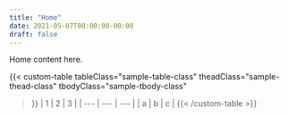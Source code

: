 ```yaml
---
title: "Home"
date: 2021-05-07T00:00:00-00:00
draft: false
---
```


Home content here.

{{< custom-table
  tableClass="sample-table-class"
  theadClass="sample-thead-class"
  tbodyClass="sample-tbody-class"
>}}
| 1 | 2 | 3 |
| --- | --- | --- |
| a | b | c |
{{< /custom-table >}}
